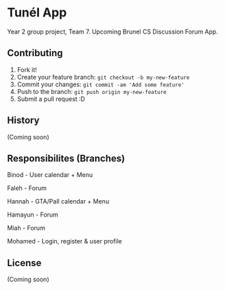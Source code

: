# Tunél App

Year 2 group project, Team 7. 
Upcoming Brunel CS Discussion Forum App.  

## Contributing

1. Fork it!
2. Create your feature branch: `git checkout -b my-new-feature`
3. Commit your changes: `git commit -am 'Add some feature'`
4. Push to the branch: `git push origin my-new-feature`
5. Submit a pull request :D

## History

(Coming soon)

## Responsibilites (Branches)

Binod - User calendar + Menu 

Faleh - Forum

Hannah - GTA/Pall calendar + Menu

Hamayun - Forum

Miah - Forum

Mohamed - Login, register & user profile

## License

(Coming soon)

